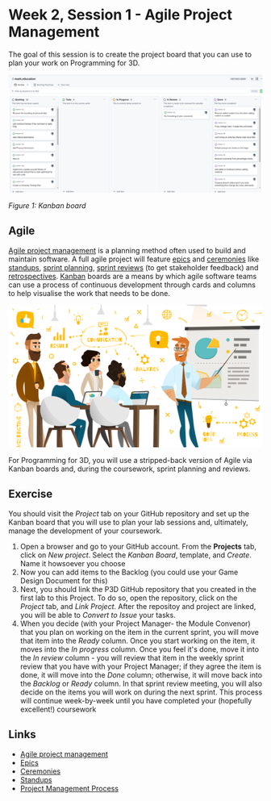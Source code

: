 # Week 2, Session 1 - Agile Project Management

The goal of this session is to create the project board that you can use to plan your work on Programming for 3D.

![Kanban board](./images/kanbanBoard.png)

_Figure 1: Kanban board_

## Agile

[Agile project management](https://www.atlassian.com/agile/project-management) is a planning method often used to build and maintain software. A full agile project will feature [epics](https://www.atlassian.com/agile/project-management/epics) and [ceremonies](https://www.atlassian.com/agile/scrum/ceremonies) like [standups](https://www.atlassian.com/agile/scrum/standups), [sprint planning](https://www.atlassian.com/agile/scrum/sprint-planning), [sprint reviews](https://www.atlassian.com/agile/scrum/sprint-reviews) (to get stakeholder feedback) and [retrospectives](https://www.atlassian.com/agile/scrum/retrospectives). [Kanban](https://www.atlassian.com/agile/kanban) boards are a means by which agile software teams can use a process of continuous development through cards and columns to help visualise the work that needs to be done.

![project management](./images/what-is-project-management-process-1200x675.png)

For Programming for 3D, you will use a stripped-back version of Agile via Kanban boards and, during the coursework, sprint planning and reviews.

## Exercise

You should visit the _Project_ tab on your GitHub repository and set up the Kanban board that you will use to plan your lab sessions and, ultimately, manage the development of your coursework.

1. Open a browser and go to your GitHub account. From the **Projects** tab, click on _New project_. Select the _Kanban Board_, template, and _Create_. Name it howsoever you choose
2. Now you can add items to the Backlog (you could use your Game Design Document for this)
3. Next, you should link the P3D GitHub repository that you created in the first lab to this Project. To do so, open the repository, click on the _Project_ tab, and _Link Project_. After the repositoy and project are linked, you will be able to _Convert to Issue_ your tasks.
4. When you decide (with your Project Manager- the Module Convenor) that you plan on working on the item in the current sprint, you will move that item into the _Ready_ column. Once you start working on the item, it moves into the _In progress_ column. Once you feel it's done, move it into the _In review_ column - you will review that item in the weekly sprint review that you have with your Project Manager; if they agree the item is done, it will move into the _Done_ column; otherwise, it will move back into the _Backlog_ or _Ready_ column. In that sprint review meeting, you will also decide on the items you will work on during the next sprint. This process will continue week-by-week until you have completed your (hopefully excellent!) coursework

## Links

- [Agile project management](https://www.atlassian.com/agile/project-management)
- [Epics](https://www.atlassian.com/agile/project-management/epics)
- [Ceremonies](https://www.atlassian.com/agile/scrum/ceremonies)
- [Standups](https://www.atlassian.com/agile/scrum/standups)
- [Project Management Process](https://getnave.com/blog/project-management-process/)
